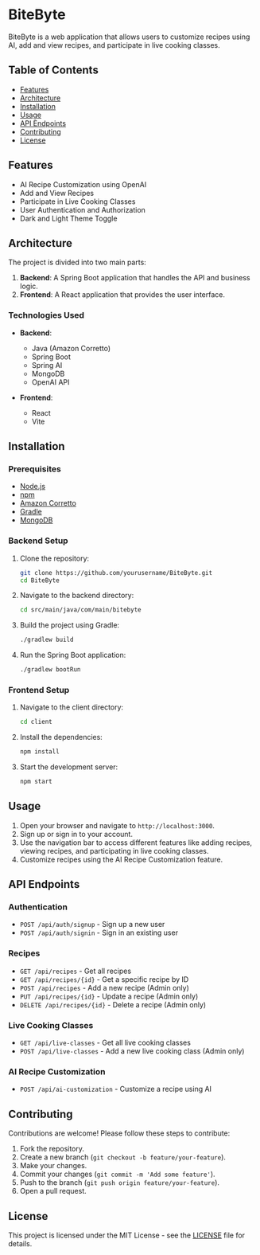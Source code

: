 # BiteByte

BiteByte is a web application that allows users to customize recipes using AI, add and view recipes, and participate in live cooking classes.

## Table of Contents

- [Features](#features)
- [Architecture](#architecture)
- [Installation](#installation)
- [Usage](#usage)
- [API Endpoints](#api-endpoints)
- [Contributing](#contributing)
- [License](#license)

## Features

- AI Recipe Customization using OpenAI
- Add and View Recipes
- Participate in Live Cooking Classes
- User Authentication and Authorization
- Dark and Light Theme Toggle

## Architecture

The project is divided into two main parts:

1. **Backend**: A Spring Boot application that handles the API and business logic.
2. **Frontend**: A React application that provides the user interface.

### Technologies Used

- **Backend**:
  - Java (Amazon Corretto)
  - Spring Boot
  - Spring AI
  - MongoDB
  - OpenAI API

- **Frontend**:
  - React
  - Vite

## Installation

### Prerequisites

- [Node.js](https://nodejs.org/)
- [npm](https://www.npmjs.com/)
- [Amazon Corretto](https://aws.amazon.com/corretto/)
- [Gradle](https://gradle.org/)
- [MongoDB](https://www.mongodb.com/)

### Backend Setup

1. Clone the repository:
    ```sh
    git clone https://github.com/yourusername/BiteByte.git
    cd BiteByte
    ```

2. Navigate to the backend directory:
    ```sh
    cd src/main/java/com/main/bitebyte
    ```

3. Build the project using Gradle:
    ```sh
    ./gradlew build
    ```

4. Run the Spring Boot application:
    ```sh
    ./gradlew bootRun
    ```

### Frontend Setup

1. Navigate to the client directory:
    ```sh
    cd client
    ```

2. Install the dependencies:
    ```sh
    npm install
    ```

3. Start the development server:
    ```sh
    npm start
    ```

## Usage

1. Open your browser and navigate to `http://localhost:3000`.
2. Sign up or sign in to your account.
3. Use the navigation bar to access different features like adding recipes, viewing recipes, and participating in live cooking classes.
4. Customize recipes using the AI Recipe Customization feature.

## API Endpoints

### Authentication

- `POST /api/auth/signup` - Sign up a new user
- `POST /api/auth/signin` - Sign in an existing user

### Recipes

- `GET /api/recipes` - Get all recipes
- `GET /api/recipes/{id}` - Get a specific recipe by ID
- `POST /api/recipes` - Add a new recipe (Admin only)
- `PUT /api/recipes/{id}` - Update a recipe (Admin only)
- `DELETE /api/recipes/{id}` - Delete a recipe (Admin only)

### Live Cooking Classes

- `GET /api/live-classes` - Get all live cooking classes
- `POST /api/live-classes` - Add a new live cooking class (Admin only)

### AI Recipe Customization

- `POST /api/ai-customization` - Customize a recipe using AI

## Contributing

Contributions are welcome! Please follow these steps to contribute:

1. Fork the repository.
2. Create a new branch (`git checkout -b feature/your-feature`).
3. Make your changes.
4. Commit your changes (`git commit -m 'Add some feature'`).
5. Push to the branch (`git push origin feature/your-feature`).
6. Open a pull request.

## License

This project is licensed under the MIT License - see the [LICENSE](LICENSE) file for details.